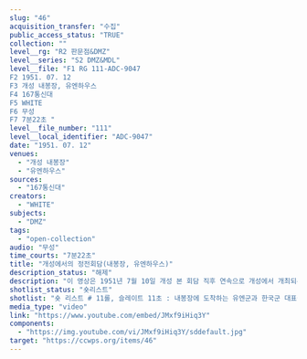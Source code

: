 ```yaml
---
slug: "46"
acquisition_transfer: "수집"
public_access_status: "TRUE"
collection: ""
level__rg: "R2 판문점&DMZ"
level__series: "S2 DMZ&MDL"
level__file: "F1 RG 111-ADC-9047
F2 1951. 07. 12
F3 개성 내봉장, 유엔하우스
F4 167통신대
F5 WHITE
F6 무성 
F7 7분22초 "
level__file_number: "111"
level__local_identifier: "ADC-9047"
date: "1951. 07. 12"
venues: 
  - "개성 내봉장"
  - "유엔하우스"
sources: 
  - "167통신대"
creators: 
  - "WHITE"
subjects: 
  - "DMZ"
tags: 
  - "open-collection"
audio: "무성"
time_courts: "7분22초"
title: "개성에서의 정전회담(내봉장, 유엔하우스)"
description_status: "해제"
description: "이 영상은 1951년 7월 10일 개성 본 회담 직후 연속으로 개성에서 개최되는 정전협상 영상. 같은 시기또는 장소에 따라 여러 영상들이 있으며 다른 기록군에서도 확인 가능. 본 영상은 본 회담 개최 직후 양측의 모습과 주변 광경 등을 비교적 상세히 보여주고 있다. 167통신사진중대는 극동사령부 직속 영상부대이며 화이트가 직접 촬영했다. 전체적으로 영상은 안정적이며 구도와 장면 구성이 좋은 편이다. 촬영 카메라는 아이모 35mm인데 같은 시기에 유행하던 기종이다. 활용 방안에서 연구팀이 제시한 <판문점&DMZ> 관련 전시 및 아카이브에 매우 활용하는데 충분한 의미를 갖고 있다. "
shotlist_status: "숏리스트"
shotlist: "숏 리스트 # 11롤, 슬레이트 11초 : 내봉장에 도착하는 유엔군과 한국군 대표들이 지프차에서 내린다. 조이 및 백 선엽이 보인다. # 12롤, 슬레이트 1분04초 : 내봉장에서 나오는 북한인민군과 중국인민군 대표들, 이상조가 보인다. 내 봉장 앞에서 북과 중국, 유엔군 순으로 지프차가 떠난다. # 13롤, 슬레이트 2분10초 : 유엔하우스가 보인다. 근경, 원경 유엔하우스 전경이다. 주변에 미군 통신 차량이 서 있다. # 14롤, 슬레이트 3분8초 : 미군 장교들이 유엔하우스에서 나오고 있다. 조이 제독 등 백선엽 등이 보 인다. (5분20초) 대표단들이 유엔하우스를 떠나고 있다. 북한, 중국, 유엔군 대표단들이 다시 내봉장 안 으로 들어가고 있다. # 16롤, 슬레이트 5분33초 : 내봉장 안에서 유엔대표들이 기념 촬영하고 있다. 남북과 중국, 미군 등 종군기자들이 대표단들을 촬영하고 있다. 유엔군 대표단들이 내봉장을 떠나고 있다. "
media_type: "video"
link: "https://www.youtube.com/embed/JMxf9iHiq3Y"
components: 
  - "https://img.youtube.com/vi/JMxf9iHiq3Y/sddefault.jpg"
target: "https://ccwps.org/items/46"
---
```

